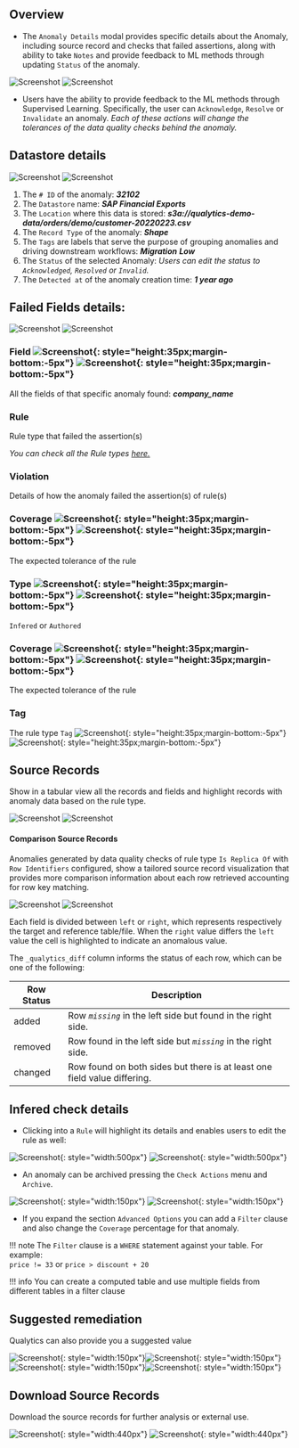 ## Overview

* The `Anomaly Details` modal provides specific details about the Anomaly, including source record and checks that failed assertions, along with ability to take `Notes` and provide feedback to ML methods through updating `Status` of the anomaly.

![Screenshot](../assets/anomalies/anomaly-details-light.png#only-light)
![Screenshot](../assets/anomalies/anomaly-details-dark.png#only-dark)

* Users have the ability to provide feedback to the ML methods through Supervised Learning. Specifically, the user can `Acknowledge`, `Resolve` or `Invalidate` an anomaly. 
    *Each of these actions will change the tolerances of the data quality checks behind the anomaly.*

## Datastore details

![Screenshot](../assets/anomalies/anomaly-details-tab-1-light.png#only-light)
![Screenshot](../assets/anomalies/anomaly-details-tab-1-dark.png#only-dark)

1. The `# ID` of the anomaly: *__32102__*
2. The `Datastore` name: *__SAP Financial Exports__*
3. The `Location` where this data is stored: *__s3a://qualytics-demo-data/orders/demo/customer-20220223.csv__*
4. The `Record Type` of the anomaly: *__Shape__*
5. The `Tags` are labels that serve the purpose of grouping anomalies and driving downstream workflows:
    *__Migration__* *__Low__*
6. The `Status` of the selected Anomaly: *Users can edit the status to `Acknowledged`, `Resolved` or `Invalid`.*
7. The `Detected at` of the anomaly creation time: *__1 year ago__*
    
## Failed Fields details:

![Screenshot](../assets/anomalies/anomaly-details-tab-2-light.png#only-light)
![Screenshot](../assets/anomalies/anomaly-details-tab-2-dark.png#only-dark)

### Field ![Screenshot](../assets/anomalies/field-light.png#only-light){: style="height:35px;margin-bottom:-5px"} ![Screenshot](../assets/anomalies/field-dark.png#only-dark){: style="height:35px;margin-bottom:-5px"}

All the fields of that specific anomaly found: *__company_name__*

### Rule

Rule type that failed the assertion(s)

*You can check all the Rule types [here.](/userguide/checks/what-is)*

### Violation

Details of how the anomaly failed the assertion(s) of rule(s)

### Coverage ![Screenshot](../assets/anomalies/coverage-light.png#only-light){: style="height:35px;margin-bottom:-5px"} ![Screenshot](../assets/anomalies/coverage-dark.png#only-dark){: style="height:35px;margin-bottom:-5px"}

The expected tolerance of the rule

### Type  ![Screenshot](../assets/anomalies/quality-check-type-light.png#only-light){: style="height:35px;margin-bottom:-5px"} ![Screenshot](../assets/anomalies/quality-check-type-dark.png#only-dark){: style="height:35px;margin-bottom:-5px"}

`Infered` or `Authored`

### Coverage ![Screenshot](../assets/anomalies/coverage-light.png#only-light){: style="height:35px;margin-bottom:-5px"} ![Screenshot](../assets/anomalies/coverage-dark.png#only-dark){: style="height:35px;margin-bottom:-5px"} 

The expected tolerance of the rule

### Tag

The rule type `Tag` ![Screenshot](../assets/anomalies/tags-light.png#only-light){: style="height:35px;margin-bottom:-5px"} ![Screenshot](../assets/anomalies/tags-dark.png#only-dark){: style="height:35px;margin-bottom:-5px"}

## Source Records

Show in a tabular view all the records and fields and highlight records with anomaly data based on the rule type.

![Screenshot](../assets/anomalies/anomaly-details-tab-3-light.png#only-light)
![Screenshot](../assets/anomalies/anomaly-details-tab-3-dark.png#only-dark)

#### Comparison Source Records

Anomalies generated by data quality checks of rule type `Is Replica Of` with `Row Identifiers` configured, show a tailored source record visualization that provides more comparison information about each row retrieved accounting for row key matching.

![Screenshot](../assets/checks/is-replica-of/source-records-is-replica-of-light.png#only-light)
![Screenshot](../assets/checks/is-replica-of/source-records-is-replica-of-dark.png#only-dark)

Each field is divided between `left` or `right`, which represents respectively the target and reference table/file. When the `right` value differs the `left` value the cell is highlighted to indicate an anomalous value.

The `_qualytics_diff` column informs the status of each row, which can be one of the following:

| Row Status | Description                                                   |
|------------|---------------------------------------------------------------|
| added | Row *`missing`* in the left side but found in the right side. |
| removed | Row found in the left side but *`missing`* in the right side. |
| changed | Row found on both sides but there is at least one field value differing. |

## Infered check details

* Clicking into a `Rule` will highlight its details and enables users to edit the rule as well:

![Screenshot](../assets/anomalies/infered-check-details-section-light.png#only-light){: style="width:500px"}
![Screenshot](../assets/anomalies/infered-check-details-section-dark.png#only-dark){: style="width:500px"}

* An anomaly can be archived pressing the `Check Actions` menu and `Archive`.

![Screenshot](../assets/anomalies/archive-light.png#only-light){: style="width:150px"}
![Screenshot](../assets/anomalies/archive-dark.png#only-dark){: style="width:150px"}

* If you expand the section `Advanced Options` you can add a `Filter` clause and also change the `Coverage` percentage for that anomaly.

!!! note
    The `Filter` clause is a `WHERE` statement against your table. For example:   
    `price != 33` or `price > discount + 20`

!!! info
    You can create a computed table and use multiple fields from different tables in a filter clause

## Suggested remediation

Qualytics can also provide you a suggested value

![Screenshot](../assets/anomalies/suggested-remediation-value-light.png#only-light){: style="width:150px"}![Screenshot](../assets/anomalies/suggested-remediation-value-dark.png#only-dark){: style="width:150px"}![Screenshot](../assets/anomalies/suggested-value-light.png#only-light){: style="width:150px"}![Screenshot](../assets/anomalies/suggested-value-dark.png#only-dark){: style="width:150px"}

## Download Source Records

Download the source records for further analysis or external use.

![Screenshot](../assets/container/data-preview/download-source-records-light.png#only-light){: style="width:440px"}
![Screenshot](../assets/container/data-preview/download-source-records-dark.png#only-dark){: style="width:440px"}
